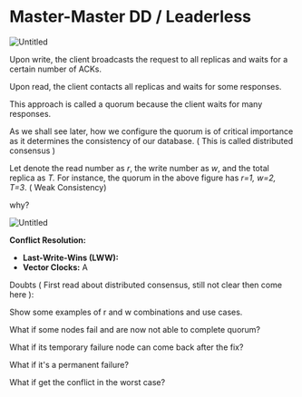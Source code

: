 # Master-Master DD / Leaderless

![Untitled](Master-Master/Untitled.png)

Upon write, the client broadcasts the request to all replicas and waits for a certain number of ACKs. 

Upon read, the client contacts all replicas and waits for some responses.

This approach is called a quorum because the client waits for many responses. 

As we shall see later, how we configure the quorum is of critical importance as it determines the consistency of our database. ( This is called distributed consensus )

Let denote the read number as *r*, the write number as *w*, and the total replica as *T.* For instance, the quorum in the above figure has *r=1, w=2, T=3*. ( Weak Consistency)

why? 

![Untitled](Master-Master/Untitled%201.png)

**Conflict Resolution:**

- **Last-Write-Wins (LWW):**
- **Vector Clocks:** A

Doubts ( First read about distributed consensus, still not clear then come here ):

Show some examples of r and w combinations and use cases. 

What if some nodes fail and are now not able to complete quorum? 

What if its temporary failure node can come back after the fix? 

What if it's a permanent failure? 

What if get the conflict in the worst case?